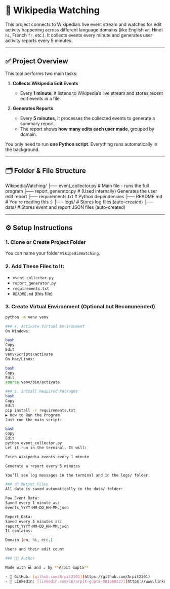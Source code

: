 # 📡 Wikipedia Watching

This project connects to Wikipedia’s live event stream and watches for edit activity happening across different language domains (like English `en`, Hindi `hi`, French `fr`, etc.). It collects events every minute and generates user activity reports every 5 minutes.

---

## ✅ Project Overview

This tool performs two main tasks:

1. **Collects Wikipedia Edit Events**  
   - Every **1 minute**, it listens to Wikipedia’s live stream and stores recent edit events in a file.

2. **Generates Reports**  
   - Every **5 minutes**, it processes the collected events to generate a summary report.
   - The report shows **how many edits each user made**, grouped by domain.

You only need to run **one Python script**. Everything runs automatically in the background.

---

## 🗂 Folder & File Structure
WikipediaWatching/
├── event_collector.py       # Main file - runs the full program
├── report_generator.py      # (Used internally) Generates the user edit report
├── requirements.txt         # Python dependencies
├── README.md                # You're reading this :)
├── logs/                    # Stores log files (auto-created)
├── data/                    # Stores event and report JSON files (auto-created)

---

## ⚙️ Setup Instructions

### 1. Clone or Create Project Folder

You can name your folder `WikipediaWatching`.

### 2. Add These Files to It:
- `event_collector.py`
- `report_generator.py`
- `requirements.txt`
- `README.md` (this file)

### 3. Create Virtual Environment (Optional but Recommended)

```bash
python -m venv venv

### 4. Activate Virtual Environment
On Windows:

bash
Copy
Edit
venv\Scripts\activate
On Mac/Linux:

bash
Copy
Edit
source venv/bin/activate

### 5. Install Required Packages
bash
Copy
Edit
pip install -r requirements.txt
▶️ How to Run the Program
Just run the main script:

bash
Copy
Edit
python event_collector.py
Let it run in the terminal. It will:

Fetch Wikipedia events every 1 minute

Generate a report every 5 minutes

You’ll see log messages in the terminal and in the logs/ folder.

### 📦 Output Files
All data is saved automatically in the data/ folder:

Raw Event Data:
Saved every 1 minute as:
events_YYYY-MM-DD_HH-MM.json

Report Data:
Saved every 5 minutes as:
report_YYYY-MM-DD_HH-MM.json
It contains:

Domain (en, hi, etc.)

Users and their edit count

### 👨‍💻 Author

Made with 💻 and ☕ by **Arpit Gupta**

- 🐙 GitHub: [github.com/Arpit2301](https://github.com/Arpit2301)  
- 💼 LinkedIn: [linkedin.com/in/arpit-gupta-081b68227](https://www.linkedin.com/in/arpit-gupta-081b68227)
